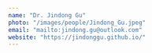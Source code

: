 ```yaml
---
name: "Dr. Jindong Gu"
photo: "/images/people/Jindong_Gu.jpeg"
email: "mailto:jindong.gu@outlook.com"
website: "https://jindonggu.github.io/"
---
```

